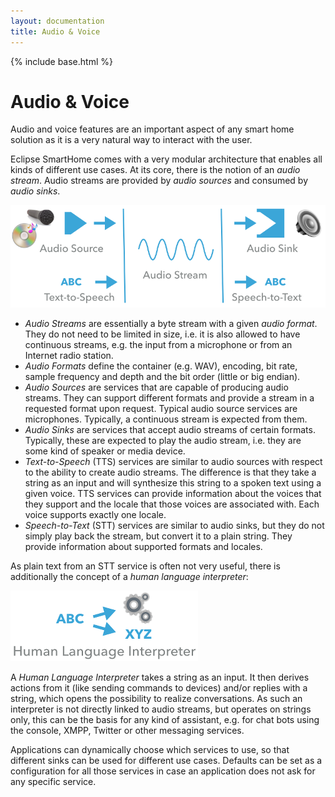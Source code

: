 ```yaml
---
layout: documentation
title: Audio & Voice
---
```


{% include base.html %}

# Audio & Voice

Audio and voice features are an important aspect of any smart home solution as it is a very natural way to interact with the user.

Eclipse SmartHome comes with a very modular architecture that enables all kinds of different use cases. 
At its core, there is the notion of an *audio stream*. 
Audio streams are provided by *audio sources* and consumed by *audio sinks*.  

![](images/audio.png)

- *Audio Streams* are essentially a byte stream with a given *audio format*. 
They do not need to be limited in size, i.e. it is also allowed to have continuous streams, e.g. the input from a microphone or from an Internet radio station.
- *Audio Formats* define the container (e.g. WAV), encoding, bit rate, sample frequency and depth and the bit order (little or big endian).
- *Audio Sources* are services that are capable of producing audio streams. 
They can support different formats and provide a stream in a requested format upon request. 
Typical audio source services are microphones. Typically, a continuous stream is expected from them.
- *Audio Sinks* are services that accept audio streams of certain formats. 
Typically, these are expected to play the audio stream, i.e. they are some kind of speaker or media device.
- *Text-to-Speech* (TTS) services are similar to audio sources with respect to the ability to create audio streams. 
The difference is that they take a string as an input and will synthesize this string to a spoken text using a given voice. 
TTS services can provide information about the voices that they support and the locale that those voices are associated with. 
Each voice supports exactly one locale.
- *Speech-to-Text* (STT) services are similar to audio sinks, but they do not simply play back the stream, but convert it to a plain string. 
They provide information about supported formats and locales.

As plain text from an STT service is often not very useful, there is additionally the concept of a *human language interpreter*:

![](images/hli.png)

A *Human Language Interpreter* takes a string as an input. 
It then derives actions from it (like sending commands to devices) and/or replies with a string, which opens the possibility to realize conversations. 
As such an interpreter is not directly linked to audio streams, but operates on strings only, this can be the basis for any kind of assistant, e.g. for chat bots using the console, XMPP, Twitter or other messaging services. 

Applications can dynamically choose which services to use, so that different sinks can be used for different use cases. 
Defaults can be set as a configuration for all those services in case an application does not ask for any specific service.
